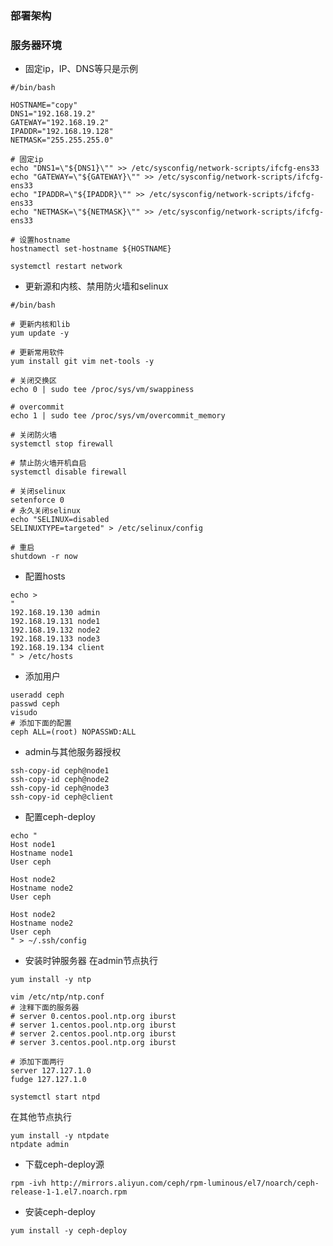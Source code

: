 ### 部署架构

### 服务器环境

- 固定ip，IP、DNS等只是示例
```shell
#/bin/bash

HOSTNAME="copy"
DNS1="192.168.19.2"
GATEWAY="192.168.19.2"
IPADDR="192.168.19.128"
NETMASK="255.255.255.0"

# 固定ip
echo "DNS1=\"${DNS1}\"" >> /etc/sysconfig/network-scripts/ifcfg-ens33
echo "GATEWAY=\"${GATEWAY}\"" >> /etc/sysconfig/network-scripts/ifcfg-ens33
echo "IPADDR=\"${IPADDR}\"" >> /etc/sysconfig/network-scripts/ifcfg-ens33
echo "NETMASK=\"${NETMASK}\"" >> /etc/sysconfig/network-scripts/ifcfg-ens33

# 设置hostname
hostnamectl set-hostname ${HOSTNAME}

systemctl restart network
```

- 更新源和内核、禁用防火墙和selinux
```shell
#/bin/bash

# 更新内核和lib
yum update -y 

# 更新常用软件
yum install git vim net-tools -y

# 关闭交换区
echo 0 | sudo tee /proc/sys/vm/swappiness

# overcommit
echo 1 | sudo tee /proc/sys/vm/overcommit_memory

# 关闭防火墙
systemctl stop firewall

# 禁止防火墙开机自启
systemctl disable firewall

# 关闭selinux
setenforce 0
# 永久关闭selinux
echo "SELINUX=disabled 
SELINUXTYPE=targeted" > /etc/selinux/config

# 重启
shutdown -r now
```
- 配置hosts

```shell
echo >
"
192.168.19.130 admin
192.168.19.131 node1
192.168.19.132 node2
192.168.19.133 node3
192.168.19.134 client
" > /etc/hosts
```
- 添加用户
```shell
useradd ceph
passwd ceph
visudo
# 添加下面的配置
ceph ALL=(root) NOPASSWD:ALL
```

- admin与其他服务器授权
```shell
ssh-copy-id ceph@node1
ssh-copy-id ceph@node2
ssh-copy-id ceph@node3
ssh-copy-id ceph@client
```

- 配置ceph-deploy
```shell
echo "
Host node1
Hostname node1
User ceph

Host node2
Hostname node2
User ceph

Host node2
Hostname node2
User ceph
" > ~/.ssh/config
```

- 安装时钟服务器
在admin节点执行
```shell
yum install -y ntp

vim /etc/ntp/ntp.conf
# 注释下面的服务器
# server 0.centos.pool.ntp.org iburst
# server 1.centos.pool.ntp.org iburst
# server 2.centos.pool.ntp.org iburst
# server 3.centos.pool.ntp.org iburst

# 添加下面两行
server 127.127.1.0
fudge 127.127.1.0

systemctl start ntpd
```

在其他节点执行
```shell
yum install -y ntpdate
ntpdate admin
```

- 下载ceph-deploy源
```shell
rpm -ivh http://mirrors.aliyun.com/ceph/rpm-luminous/el7/noarch/ceph-release-1-1.el7.noarch.rpm
```

- 安装ceph-deploy
```shell
yum install -y ceph-deploy
```